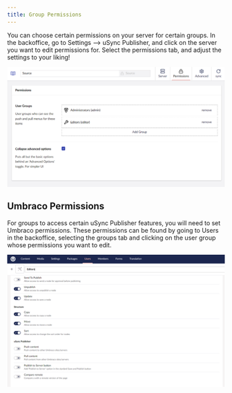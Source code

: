```yaml
---
title: Group Permissions
---
```


You can choose certain permissions on your server for certain groups. In the backoffice, go to Settings --> uSync Publisher, and click on the server you want to edit permissions for. Select the permissions tab, and adjust the settings to your liking!

![An example server permissions page.](newSourcePermissions.png)

## Umbraco Permissions
For groups to access certain uSync Publisher features, you will need to set Umbraco permissions. These permissions can be found by going to Users in the backoffice, selecting the groups tab and clicking on the user group whose permissions you want to edit. 

![An Editors group permissions page.](userPermissions.png)

